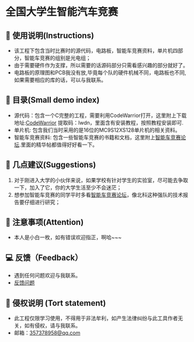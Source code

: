 # 全国大学生智能汽车竞赛

## 👻 使用说明(Instructions)

- 该工程下包含当时比赛时的源代码，电路板，智能车竞赛资料，单片机四部分，智能车竞赛的组别是光电组；
- 由于需要硬件作为支撑，所以需要的话源码部分只需看感兴趣的部分就好了。
- 电路板的原理图和PCB我没有放,毕竟每个队的硬件机械不同，电路板也不同,如果需要相应的库的话，可以与我联系。

## 📖 目录(Small demo index)

- 源代码：包含一个C完整的工程，需要利用CodeWarrior打开，这里附上下载地址:[CodeWarrior](https://pan.baidu.com/s/1OaR-rMcs25L2PQ8wMJJU9g)  提取码：lwdn，里面含有安装教程，按照教程安装即可.                                          
- 单片机: 包含我们当时采用的是16位的MC9S12XS128单片机的相关资料。
- 智能车竞赛资料: 包含一些智能车竞赛的书籍和文档，这里附上[智能车竞赛论坛](http://www.znczz.com/member.php?mod=logging&action=login&referer=http%3A%2F%2Fwww.znczz.com%2Fforum.php%3Fmod%3Dforumdisplay%26fid%3D24%26page%3D1).里面的精华帖都值得好好看一下。

## 🔔 几点建议(Suggestions)

1. 对于刚进入大学的小伙伴来说，如果学校有针对学生的实验室，尽可能去争取一下，加入了它，你的大学生活至少不会迷茫；
2. 想参加智能车竞赛的同学平时多看[智能车竞赛论坛](http://www.znczz.com/member.php?mod=logging&action=login&referer=http%3A%2F%2Fwww.znczz.com%2Fforum.php%3Fmod%3Dforumdisplay%26fid%3D24%26page%3D1)，像北科这种强队的技术报告要仔细进行研究；

## 🚀 注意事项(Attention)

- 本人是小白一枚，如有错误欢迎指正，啊哈~~~

## 💻 反馈（Feedback）

- 遇到任何问题欢迎与我联系。
- [反馈问题](https://github.com/happyCoding1024/FrontendLearningTool/issues)

## 📜 侵权说明 (Tort statement)

- 此工程仅限学习使用，不得用于非法牟利，如产生法律纠纷与此工具作者无关，如有侵权，请与我联系。
- 邮箱：357378958@qq.com

